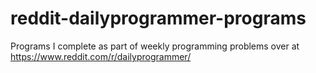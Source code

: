 # reddit-dailyprogrammer-programs
Programs I complete as part of weekly programming problems over at https://www.reddit.com/r/dailyprogrammer/
